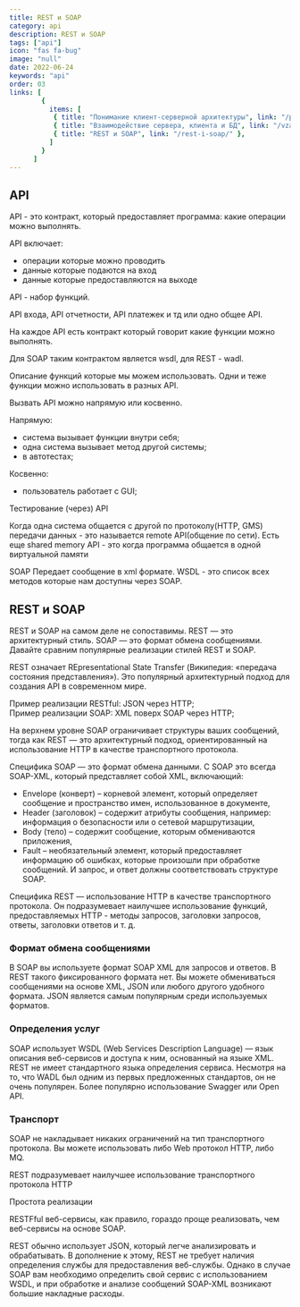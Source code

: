 ```yaml
---
title: REST и SOAP
category: api
description: REST и SOAP
tags: ["api"]
icon: "fas fa-bug"
image: "null"
date: 2022-06-24
keywords: "api"
order: 03
links: [
        {
          items: [
           { title: "Понимание клиент-серверной архитектуры", link: "/ponimanie-klient-servernoj-arhitektury/" },
           { title: "Взаимодействие сервера, клиента и БД", link: "/vzaimodejstvie-servera-klienta-i-bd/" },
           { title: "REST и SOAP", link: "/rest-i-soap/" },
          ]
        }
      ]
---
```


## API
API - это контракт, который предоставляет программа: какие операции можно выполнять.

API включает:
- операции которые можно проводить
- данные которые подаются на вход
- данные которые предоставляются на выходе

API - набор функций. 

API  входа, API отчетности, API платежек и тд
или одно общее API.

На каждое API есть контракт который говорит какие функции можно выполнять.

Для SOAP таким контрактом является wsdl, для REST - wadl.

Описание функций которые мы можем использовать. Одни и теже функции можно использовать в разных API.

Вызвать API можно напрямую или косвенно.

Напрямую:
- система вызывает функции внутри себя;
- одна система вызывает метод другой системы;
- в автотестах;

Косвенно:
- пользователь работает с GUI;

Тестирование (через) API

Когда одна система общается с другой по протоколу(HTTP, GMS) передачи данных - это называется remote API(общение по сети).
Есть еще shared memory API - это когда программа общается в одной виртуальной памяти

SOAP
Передает сообщение в xml формате. 
WSDL - это список всех методов которые нам доступны через SOAP.

## REST и SOAP

REST и SOAP на самом деле не сопоставимы. REST — это архитектурный стиль. SOAP — это формат обмена сообщениями. Давайте сравним популярные реализации стилей REST и SOAP.

REST означает REpresentational State Transfer (Википедия: «передача состояния представления»). Это популярный архитектурный подход для создания API в современном мире.

Пример реализации RESTful: JSON через HTTP;  
Пример реализации SOAP: XML поверх SOAP через HTTP;

На верхнем уровне SOAP ограничивает структуры ваших сообщений, тогда как REST — это архитектурный подход, ориентированный на использование HTTP в качестве транспортного протокола.

Специфика SOAP — это формат обмена данными. С SOAP это всегда SOAP-XML, который представляет собой XML, включающий:
- Envelope (конверт) – корневой элемент, который определяет сообщение и пространство имен, использованное в документе,
- Header (заголовок) – содержит атрибуты сообщения, например: информация о безопасности или о сетевой маршрутизации,
- Body (тело) – содержит сообщение, которым обмениваются приложения,
- Fault – необязательный элемент, который предоставляет информацию об ошибках, которые произошли при обработке сообщений. И запрос, и ответ должны соответствовать структуре SOAP.

Специфика REST — использование HTTP в качестве транспортного протокола. Он подразумевает наилучшее использование функций, предоставляемых HTTP - методы запросов, заголовки запросов, ответы, заголовки ответов и т. д.

### Формат обмена сообщениями

В SOAP вы используете формат SOAP XML для запросов и ответов.
В REST такого фиксированного формата нет. Вы можете обмениваться сообщениями на основе XML, JSON или любого другого удобного формата. JSON является самым популярным среди используемых форматов.

### Определения услуг

SOAP использует WSDL (Web Services Description Language) — язык описания веб-сервисов и доступа к ним, основанный на языке XML.
REST не имеет стандартного языка определения сервиса. Несмотря на то, что WADL был одним из первых предложенных стандартов, он не очень популярен. Более популярно использование Swagger или Open API.

### Транспорт

SOAP не накладывает никаких ограничений на тип транспортного протокола. Вы можете использовать либо Web протокол HTTP, либо MQ.

REST подразумевает наилучшее использование транспортного протокола HTTP

Простота реализации

RESTFful веб-сервисы, как правило, гораздо проще реализовать, чем веб-сервисы на основе SOAP.

REST обычно использует JSON, который легче анализировать и обрабатывать. В дополнение к этому, REST не требует наличия определения службы для предоставления веб-службы.
Однако в случае SOAP вам необходимо определить свой сервис с использованием WSDL, и при обработке и анализе сообщений SOAP-XML возникают большие накладные расходы.
